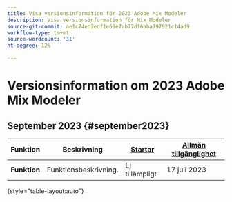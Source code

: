 ```yaml
---
title: Visa versionsinformation för 2023 Adobe Mix Modeler
description: Visa versionsinformation för Mix Modeler
source-git-commit: ae1c74ed2edf1e69e7ab77d16aba797921c14ad9
workflow-type: tm+mt
source-wordcount: '31'
ht-degree: 12%

---
```


# Versionsinformation om 2023 Adobe Mix Modeler

## September 2023 {#september2023}

| Funktion | Beskrivning | [Startar](releases.md) | [Allmän tillgänglighet](releases.md) |
| ----------- | ---------- | ------- | ---- |
| **Funktion** | Funktionsbeskrivning. | Ej tillämpligt | 17 juli 2023 |

{style="table-layout:auto"}
